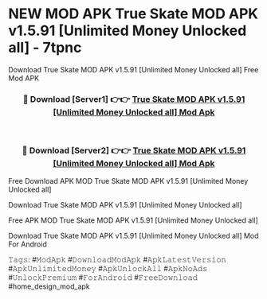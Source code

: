 # NEW MOD APK True Skate MOD APK v1.5.91 [Unlimited Money Unlocked all] - 7tpnc
Download True Skate MOD APK v1.5.91 [Unlimited Money Unlocked all] Free Mod APK

<div align="center">
<h3>🔴 Download [Server1] 👉👉 <a href="https://apk-comot.site?title=True_Skate_MOD_APK_v1.5.91_[Unlimited_Money_Unlocked_all]">True Skate MOD APK v1.5.91 [Unlimited Money Unlocked all] Mod Apk</a></h3><br>

<h3>🔴 Download [Server2] 👉👉 <a href="https://apk-comot.site?title=True_Skate_MOD_APK_v1.5.91_[Unlimited_Money_Unlocked_all]">True Skate MOD APK v1.5.91 [Unlimited Money Unlocked all] Mod Apk</a></h3>
</div>


Free Download APK MOD True Skate MOD APK v1.5.91 [Unlimited Money Unlocked all]

Download True Skate MOD APK v1.5.91 [Unlimited Money Unlocked all] 

Free APK MOD True Skate MOD APK v1.5.91 [Unlimited Money Unlocked all] 

Download True Skate MOD APK v1.5.91 [Unlimited Money Unlocked all] Mod For Android

𝚃𝚊𝚐𝚜: #𝙼𝚘𝚍𝙰𝚙𝚔 #𝙳𝚘𝚠𝚗𝚕𝚘𝚊𝚍𝙼𝚘𝚍𝙰𝚙𝚔 #𝙰𝚙𝚔𝙻𝚊𝚝𝚎𝚜𝚝𝚅𝚎𝚛𝚜𝚒𝚘𝚗 #𝙰𝚙𝚔𝚄𝚗𝚕𝚒𝚖𝚒𝚝𝚎𝚍𝙼𝚘𝚗𝚎𝚢 #𝙰𝚙𝚔𝚄𝚗𝚕𝚘𝚌𝚔𝙰𝚕𝚕 #𝙰𝚙𝚔𝙽𝚘𝙰𝚍𝚜 #𝚄𝚗𝚕𝚘𝚌𝚔𝙿𝚛𝚎𝚖𝚒𝚞𝚖 #𝙵𝚘𝚛𝙰𝚗𝚍𝚛𝚘𝚒𝚍 #𝙵𝚛𝚎𝚎𝙳𝚘𝚠𝚗𝚕𝚘𝚊𝚍 #home_design_mod_apk